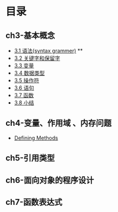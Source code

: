 # 目录

## ch3-基本概念

* [3.1 语法(syntax grammer)](/docs/ch3/syntax.md)
**[]() 
* [3.2 关键字和保留字]()
* [3.3 变量]()
* [3.4 数据类型]()
* [3.5 操作符]()
* [3.6 语句]()
* [3.7 函数]()
* [3.8 小结]()



## ch4-变量、作用域 、内存问题

* [Defining Methods](methods.md)

## ch5-引用类型

## ch6-面向对象的程序设计

## ch7-函数表达式